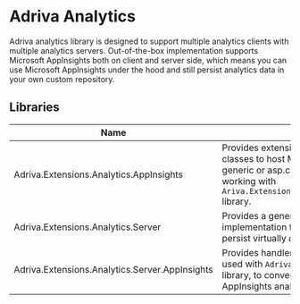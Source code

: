 # Adriva Analytics
Adriva analytics library is designed to support multiple analytics clients with multiple analytics servers. Out-of-the-box implementation supports Microsoft AppInsights both on client and server side, which means you can use Microsoft AppInsights under the hood and still persist analytics data in your own custom repository.

## Libraries

|Name|Description|
|-|-|
|Adriva.Extensions.Analytics.AppInsights|Provides extension methods and wrapper classes to host Microsoft AppInsights in your generic or asp&period;core application that is capable of working with ```Ariva.Extensions.Analytics.Server.AppInsights``` library.|
|Adriva.Extensions.Analytics.Server|Provides a generic analytics server implementation that is configurable to parse and persist virtually *any* incoming analytics data.|
|Adriva.Extensions.Analytics.Server.AppInsights|Provides handler and parser classes that can be used with ```Adriva.Extensions.Analytics.Server``` library, to convert all incoming Microsoft AppInsights analytics data to a common format.|
